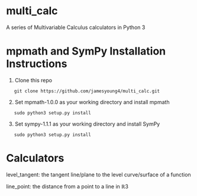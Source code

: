 # multi_calc
A series of Multivariable Calculus calculators in Python 3

# mpmath and SymPy Installation Instructions
1. Clone this repo
```
   git clone https://github.com/jamesyoung4/multi_calc.git
```
2. Set mpmath-1.0.0 as your working directory and install mpmath
```
   sudo python3 setup.py install
```
3. Set sympy-1.1.1 as your working directory and install SymPy
```
   sudo python3 setup.py install
```

# Calculators
level_tangent: the tangent line/plane to the level curve/surface of a function

line_point: the distance from a point to a line in ℝ3
